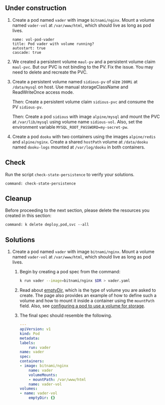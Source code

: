 
## Under construction

1. Create a pod named `vader` with image `bitnami/nginx`. Mount a volume named `vader-vol` at `/var/www/html`, which should live as long as pod lives.

    ```examiner:execute-test
    name: vol-pod-vader
    title: Pod vader with volume running?
    autostart: true
    cascade: true
    ```

1. We created a persistent volume `maul-pv` and a persistent volume claim `maul-pvc`. But our PVC is not binding to the PV. Fix the issue. You may need to delete and recreate the PVC.

1. Create a persistent volume named `sidious-pv` of size `200Mi` at `/data/mysql` on host. Use manual storageClassName and ReadWriteOnce access mode.

    Then: Create a persistent volume claim `sidious-pvc` and consume the PV `sidious-pv`.

    Then: Create a pod `sidious` with image `alpine/mysql` and mount the PVC at `/var/lib/mysql` using volume name `sidious-vol`. Also, set the environment variable `MYSQL_ROOT_PASSWORD=my-secret-pw`.

1. Create a pod `dooku` with two containers using the images `alpine/redis` and `alpine/nginx`. Create a shared `hostPath` volume at `/data/dooku` named `dooku-logs` mounted at `/var/log/dooku` in both containers.

## Check

Run the script `check-state-persistence` to verify your solutions.

```terminal:execute
command: check-state-persistence
```

## Cleanup

Before proceeding to the next section, please delete the resources you created in this section:

```terminal:execute
command: k delete deploy,pod,svc --all
```

## Solutions

1. Create a pod named `vader` with image `bitnami/nginx`. Mount a volume named `vader-vol` at `/var/www/html`, which should live as long as pod lives.

    1. Begin by creating a pod spec from the command:

        ```bash
        k run vader --image=bitnami/nginx $DR > vader.yaml
        ```

    1. Read about [emptyDir](https://kubernetes.io/docs/concepts/storage/volumes/#emptydir), which is the type of volume you are asked to create.  The page also provides an example of how to define such a volume and how to mount it inside a container using the `mountPath` field.  Also, see [configuring a pod to use a volume for storage](https://kubernetes.io/docs/tasks/configure-pod-container/configure-volume-storage/).

    1. The final spec should resemble the following.

        ```yaml
        ---
        apiVersion: v1
        kind: Pod
        metadata:
        labels:
            run: vader
        name: vader
        spec:
        containers:
        - image: bitnami/nginx
            name: vader
            volumeMounts:
            - mountPath: /var/www/html
            name: vader-vol
        volumes:
        - name: vader-vol
            emptyDir: {}
        ```
